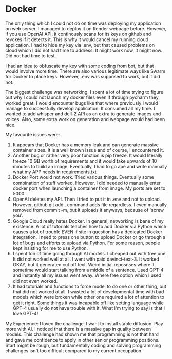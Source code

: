 # Docker
The only thing which I could not do on time was deploying my application on web server. I managed to deploy it on Render webpage before. However, if you use OpenAI API, it continously scans for its keys on github and revokes if it detects it. This is why it would cancel my running cloud application. I had to hide my key via .env, but that caused problems on cloud which
I did not had time to address. It might work now, it might now. Did not had time to test.

I had an idea to obfuscate my key with some coding from bot, but that would involve more time. There are also various legitimate ways like Swarm for Docker to place keys. However, .env was supposed to work, but it did not.

The biggest challenge was networking. I spent a lot of time trying to figure out why I could not launch my docker files even if through pycharm they worked great. I would encounter bugs like that where previously I would manage to successfully develop application. It consumed all my time. I wanted to add whisper and dell-2 API as an extra to generate images and voices.
Also, some extra work on generation and webpage would had been nice. 

My favourite issues were:
  1. It appears that Docker has a memory leak and can generate massive container sizes. It is a well known issue and of course, I encountered it.
  2. Another bug or rather very poor function is pip freeze. It would literally freeze 10 GB worth of requirements and it would take upwards of 10 minutes to build an image. Eventually, I had to go ape and write manually what my APP needs in requirements.txt
  3. Docker Port would not work. Tried various things. Eventually some combination of stuff worked. However, I did needed to manually enter docker port when launching a container from image. My ports are set to 5000.
  4. OpenAI deletes my API. Then I tried to put it in .env and not to upload. However, github git add . command adds file regardless. I even manually removed from commit -m, but it uploads it anyways, because of 'screw you'.
  5. Google Cloud really hates Docker. In general, networking is bane of my existence. A lot of tutorials teaches how to add Docker via Python which causes a lot of trouble EVEN if site in question has a dedicated Docker integration. I need to press one button to upload Docker or go through a lot of bugs and efforts to upload via Python. For some reason, people kept insisting for me to use Python.
  6. I spent ton of time going through AI models. I cheaped out with free one. It did not worked well at all. I went with paid davinci-text-3. It worked OKAY, but it generated cut off text. Weird initial reposnses where it sometime would start talking from a middle of a sentence. Used GPT-4 and instantly all my issues went away. Where free option which I used did not even worked.
  7. It had tutorials and functions to force model to do one or other thing, but that did not worked at all. I wasted a lot of developmental time with bad models which were broken while other one required a lot of attention to get it right. Some things it was incapable off like setting language while GPT-4 usually do not have trouble with it. What I'm trying to say is that I love GPT-4!


 My Experience:
  I loved the challenge. I want to install stable diffusion. Play more with AI. I noticed that there is a massive gap in quality between models. This challenge had shown me that programming is not that hard and gave me confidence to apply in other senior programming positions. Start might be rough, but fundamentally coding and solving programming challenges isn't too difficult compared to my current occupation. 
  
